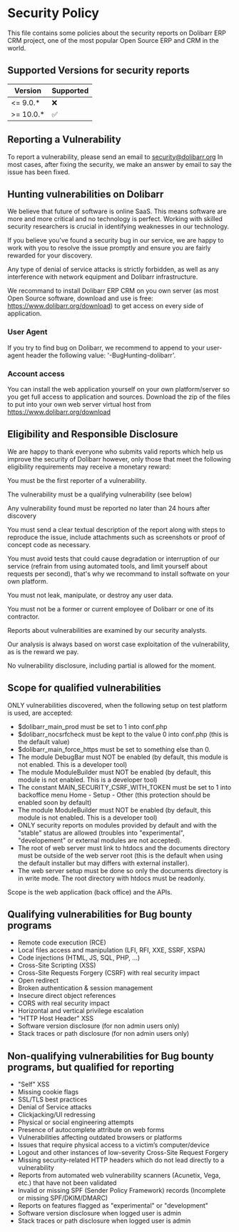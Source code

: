 # Security Policy

This file contains some policies about the security reports on Dolibarr ERP CRM project, one of the most popular Open Source ERP and CRM in the world.

## Supported Versions for security reports

| Version   | Supported          |
| --------- | ------------------ |
| <= 9.0.*  | :x:                |
| >= 10.0.* | :white_check_mark: |


## Reporting a Vulnerability

To report a vulnerability, please send an email to security@dolibarr.org
In most cases, after fixing the security, we make an answer by email to say the issue has been fixed.


## Hunting vulnerabilities on Dolibarr

We believe that future of software is online SaaS. This means software are more and more critical and no technology is perfect. Working with skilled security researchers is crucial in identifying weaknesses in our technology.

If you believe you've found a security bug in our service, we are happy to work with you to resolve the issue promptly and ensure you are fairly rewarded for your discovery.

Any type of denial of service attacks is strictly forbidden, as well as any interference with network equipment and Dolibarr infrastructure.

We recommand to install Dolibarr ERP CRM on you own server (as most Open Source software, download and use is free: https://www.dolibarr.org/download) to get access on every side of application.

### User Agent

If you try to find bug on Dolibarr, we recommend to append to your user-agent header the following value: '-BugHunting-dolibarr'.

### Account access

You can install the web application yourself on your own platform/server so you get full access to application and sources. Download the zip of the files to put into your own web server virtual host from https://www.dolibarr.org/download


## Eligibility and Responsible Disclosure

We are happy to thank everyone who submits valid reports which help us improve the security of Dolibarr however, only those that meet the following eligibility requirements may receive a monetary reward:

You must be the first reporter of a vulnerability.

The vulnerability must be a qualifying vulnerability (see below)

Any vulnerability found must be reported no later than 24 hours after discovery

You must send a clear textual description of the report along with steps to reproduce the issue, include attachments such as screenshots or proof of concept code as necessary.

You must avoid tests that could cause degradation or interruption of our service (refrain from using automated tools, and limit yourself about requests per second), that's why we recommand to install softwate on your own platform.

You must not leak, manipulate, or destroy any user data.

You must not be a former or current employee of Dolibarr or one of its contractor.

Reports about vulnerabilities are examined by our security analysts.

Our analysis is always based on worst case exploitation of the vulnerability, as is the reward we pay.

No vulnerability disclosure, including partial is allowed for the moment.


## Scope for qualified vulnerabilities

ONLY vulnerabilities discovered, when the following setup on test platform is used, are accepted:

* $dolibarr_main_prod must be set to 1 into conf.php
* $dolibarr_nocsrfcheck must be kept to the value 0 into conf.php (this is the default value)
* $dolibarr_main_force_https must be set to something else than 0.
* The module DebugBar must NOT be enabled (by default, this module is not enabled. This is a developer tool)
* The module ModuleBuilder must NOT be enabled (by default, this module is not enabled. This is a developer tool)
* The constant MAIN_SECURITY_CSRF_WITH_TOKEN must be set to 1 into backoffice menu Home - Setup - Other (this protection should be enabled soon by default)
* The module ModuleBuilder must NOT be enabled (by default, this module is not enabled. This is a developer tool)
* ONLY security reports on modules provided by default and with the "stable" status are allowed (troubles into "experimental", "developement" or external modules are not accepted).
* The root of web server must link to htdocs and the documents directory must be outside of the web server root (this is the default when using the default installer but may differs with external installer).
* The web server setup must be done so only the documents directory is in write mode. The root directory with htdocs must be readonly.

Scope is the web application (back office) and the APIs.


## Qualifying vulnerabilities for Bug bounty programs
* Remote code execution (RCE)
* Local files access and manipulation (LFI, RFI, XXE, SSRF, XSPA)
* Code injections (HTML, JS, SQL, PHP, ...)
* Cross-Site Scripting (XSS)
* Cross-Site Requests Forgery (CSRF) with real security impact
* Open redirect
* Broken authentication & session management
* Insecure direct object references
* CORS with real security impact
* Horizontal and vertical privilege escalation
* "HTTP Host Header" XSS
* Software version disclosure (for non admin users only)
* Stack traces or path disclosure (for non admin users only)


## Non-qualifying vulnerabilities for Bug bounty programs, but qualified for reporting
* "Self" XSS
* Missing cookie flags
* SSL/TLS best practices
* Denial of Service attacks
* Clickjacking/UI redressing
* Physical or social engineering attempts
* Presence of autocomplete attribute on web forms
* Vulnerabilities affecting outdated browsers or platforms
* Issues that require physical access to a victim’s computer/device
* Logout and other instances of low-severity Cross-Site Request Forgery
* Missing security-related HTTP headers which do not lead directly to a vulnerability
* Reports from automated web vulnerability scanners (Acunetix, Vega, etc.) that have not been validated
* Invalid or missing SPF (Sender Policy Framework) records (Incomplete or missing SPF/DKIM/DMARC)
* Reports on features flagged as "experimental" or "development"
* Software version disclosure when logged user is admin
* Stack traces or path disclosure when logged user is admin

